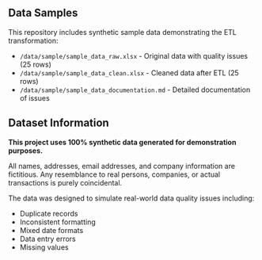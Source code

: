 ## Data Samples

This repository includes synthetic sample data demonstrating the ETL transformation:
- `/data/sample/sample_data_raw.xlsx` - Original data with quality issues (25 rows)
- `/data/sample/sample_data_clean.xlsx` - Cleaned data after ETL (25 rows)
- `/data/sample/sample_data_documentation.md` - Detailed documentation of issues

## Dataset Information

**This project uses 100% synthetic data generated for demonstration purposes.**

All names, addresses, email addresses, and company information are fictitious. Any resemblance to real persons, companies, or actual transactions is purely coincidental.

The data was designed to simulate real-world data quality issues including:
- Duplicate records
- Inconsistent formatting
- Mixed date formats
- Data entry errors
- Missing values
